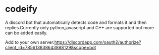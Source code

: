 # codeify
A discord bot that automatically detects code and formats it and then replies.Currently only python,javascript and C++ are supported but more can be added easily.

Add to your own server:https://discordapp.com/oauth2/authorize?client_id=785613838643888129&scope=bot

